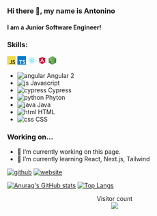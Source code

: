 ### Hi there 👋, my name is Antonino
#### I am a Junior Software Engineer!

### Skills:
<code><img height="20" alt="javascript" src="https://raw.githubusercontent.com/github/explore/80688e429a7d4ef2fca1e82350fe8e3517d3494d/topics/javascript/javascript.png"></code>
<code><img height="20" alt="typescript" src="https://raw.githubusercontent.com/github/explore/80688e429a7d4ef2fca1e82350fe8e3517d3494d/topics/typescript/typescript.png"></code>
<code><img height="20" alt="react" src="https://raw.githubusercontent.com/github/explore/80688e429a7d4ef2fca1e82350fe8e3517d3494d/topics/react/react.png"></code>
<code><img height="20" alt="graphql" src="https://raw.githubusercontent.com/github/explore/5c058a388828bb5fde0bcafd4bc867b5bb3f26f3/topics/angular/angular.png"></code>
<code><img height="20" alt="nodejs" src="https://raw.githubusercontent.com/github/explore/80688e429a7d4ef2fca1e82350fe8e3517d3494d/topics/nodejs/nodejs.png"></code>

- <img src='https://cdn.jsdelivr.net/npm/simple-icons@3.0.1/icons/angular.svg' alt='angular' height='20'>  Angular 2 
- <img src='https://cdn.jsdelivr.net/npm/simple-icons@3.0.1/icons/javascript.svg' alt='js' height='20'> Javascript
- <img src='https://cdn.jsdelivr.net/npm/simple-icons@3.0.1/icons/cypress.svg' alt='cypress' height='20'> Cypress
- <img src='https://cdn.jsdelivr.net/npm/simple-icons@3.0.1/icons/python.svg' alt='python' height='20'> Phyton 
- <img src='https://cdn.jsdelivr.net/npm/simple-icons@3.0.1/icons/java.svg' alt='java' height='20'> Java 
- <img src='https://cdn.jsdelivr.net/npm/simple-icons@3.0.1/icons/html5.svg' alt='html' height='20'> HTML 
- <img src='https://cdn.jsdelivr.net/npm/simple-icons@3.0.1/icons/css3.svg' alt='css' height='20'> CSS 

### Working on...

- 🔭 I’m currently working on this page. 
- 🌱 I’m currently learning React, Next.js, Tailwind 


[<img src='https://cdn.jsdelivr.net/npm/simple-icons@3.0.1/icons/github.svg' alt='github' height='40'>](https://github.com/gepp4)  [<img src='https://cdn.jsdelivr.net/npm/simple-icons@3.0.1/icons/icloud.svg' alt='website' height='40'>](https://gepp4.github.io/)  

[![Anurag's GitHub stats](https://github-readme-stats.vercel.app/api?username=gepp4&theme=tokyonight)](https://github.com/anuraghazra/github-readme-stats)
[![Top Langs](https://github-readme-stats.vercel.app/api/top-langs/?username=gepp4&layout=compact&theme=tokyonight)](https://github.com/anuraghazra/github-readme-stats)

<p align="center"> 
  Visitor count<br>
  <img src="https://profile-counter.glitch.me/gepp4/count.svg" />
</p>

